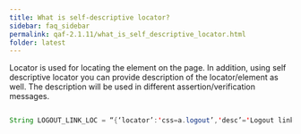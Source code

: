 ```yaml
---
title: What is self-descriptive locator?
sidebar: faq_sidebar
permalink: qaf-2.1.11/what_is_self_descriptive_locator.html
folder: latest
---
```



Locator is used for locating the element on the page. In addition, using self descriptive locator you can provide description of the locator/element as well. The description will be used in different assertion/verification messages.

```java

String LOGOUT_LINK_LOC = “{‘locator’:'css=a.logout’,'desc’='Logout link’}”;

```
